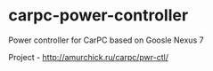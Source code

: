 carpc-power-controller
======================

Power controller for CarPC based on Goosle Nexus 7

Project - http://amurchick.ru/carpc/pwr-ctl/
